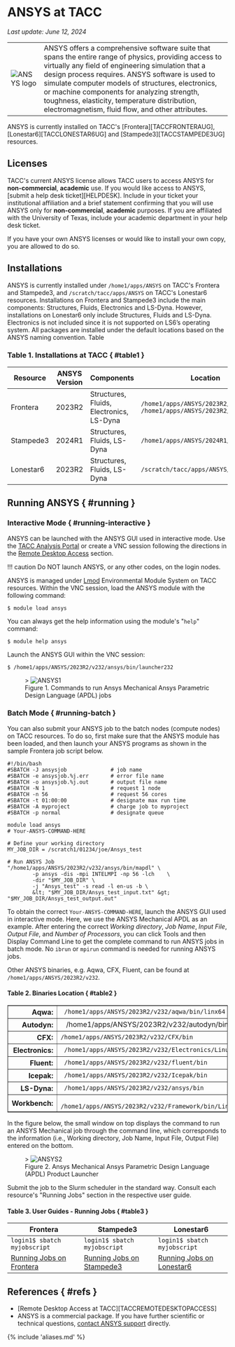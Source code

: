 # ANSYS at TACC
*Last update: June 12, 2024*

<table cellpadding="5" cellspacing="5"><tr>
<td><img alt="ANSYS logo" src="../imgs/ansys-logo.png"> </td>
<td>ANSYS offers a comprehensive software suite that spans the entire range of physics, providing access to virtually any field of engineering simulation that a design process requires. ANSYS software is used to simulate computer models of structures, electronics, or machine components for analyzing strength, toughness, elasticity, temperature distribution, electromagnetism, fluid flow, and other attributes.</td>
</tr></table>

ANSYS is currently installed on TACC's [Frontera][TACCFRONTERAUG], [Lonestar6][TACCLONESTAR6UG] and [Stampede3][TACCSTAMPEDE3UG] resources. 

## Licenses

TACC's current ANSYS license allows TACC users to access ANSYS for **non-commercial**, **academic** use. If you would like access to ANSYS, [submit a help desk ticket][HELPDESK]. Include in your ticket your institutional affiliation and a brief statement confirming that you will use ANSYS only for **non-commercial**, **academic** purposes. If you are affiliated with the University of Texas, include your academic department in your help desk ticket.

If you have your own ANSYS licenses or would like to install your own copy, you are allowed to do so.

## Installations

ANSYS is currently installed under `/home1/apps/ANSYS` on TACC's Frontera and Stampede3, and `/scratch/tacc/apps/ANSYS` on TACC's Lonestar6 resources. Installations on Frontera and Stampede3 include the main components: Structures, Fluids, Electronics and LS-Dyna. However, installations on Lonestar6 only include Structures, Fluids and LS-Dyna. Electronics is not included since it is not supported on LS6’s operating system. All packages are installed under the default locations based on the ANSYS naming convention. Table 


### Table 1. Installations at TACC { #table1 }

Resource | ANSYS Version |Components |Location
--- | --- | --- | ---
Frontera | 2023R2 | Structures, Fluids, Electronics, LS-Dyna | <code>/home1/apps/ANSYS/2023R2/v232</code><br><code>/home1/apps/ANSYS/2023R2/AnsysEM</code>
Stampede3 | 2024R1 | Structures, Fluids, LS-Dyna | <code>/home1/apps/ANSYS/2024R1/v241</code>
Lonestar6 | 2023R2 | Structures, Fluids, LS-Dyna | <code>/scratch/tacc/apps/ANSYS/2023R2/v232</code>




## Running ANSYS { #running }

### Interactive Mode { #running-interactive }

ANSYS can be launched with the ANSYS GUI used in interactive mode. Use the [TACC Analysis Portal](https://tap.tacc.utexas.edu/) or create a VNC session following the directions in the [Remote Desktop Access](../../hpc/stampede3#vis-remote) section.

!!! caution
	Do NOT launch ANSYS, or any other codes, on the login nodes.

ANSYS is managed under [Lmod](https://lmod.readthedocs.io/en/latest/) Environmental Module System on TACC resources. Within the VNC session, load the ANSYS module with the following command:

``` cmd-line
$ module load ansys
```

You can always get the help information using the module's &quot;`help`&quot; command:

``` cmd-line
$ module help ansys
```

Launch the ANSYS GUI within the VNC session:

``` cmd-line
$ /home1/apps/ANSYS/2023R2/v232/ansys/bin/launcher232
```

<figure id="figure1">>
	<img alt="ANSYS1" src="../imgs/ansys-1.png"/>
	<figcaption>Figure 1. Commands to run Ansys Mechanical Ansys Parametric Design Language (APDL) jobs </figcaption></figure>


### Batch Mode { #running-batch }

You can also submit your ANSYS job to the batch nodes (compute nodes) on TACC resources. To do so, first make sure that the ANSYS module has been loaded, and then launch your ANSYS programs as shown in the sample Frontera job script below.

``` job-script
#!/bin/bash
#SBATCH -J ansysjob              # job name
#SBATCH -e ansysjob.%j.err       # error file name 
#SBATCH -o ansysjob.%j.out       # output file name 
#SBATCH -N 1                     # request 1 node
#SBATCH -n 56                    # request 56 cores 
#SBATCH -t 01:00:00              # designate max run time 
#SBATCH -A myproject             # charge job to myproject 
#SBATCH -p normal                # designate queue 

module load ansys
# Your-ANSYS-COMMAND-HERE

# Define your working directory
MY_JOB_DIR = /scratch1/01234/joe/Ansys_test

# Run ANSYS Job
"/home1/apps/ANSYS/2023R2/v232/ansys/bin/mapdl" \
		-p ansys -dis -mpi INTELMPI -np 56 -lch    \
		-dir "$MY_JOB_DIR" \
		-j "Ansys_test" -s read -l en-us -b \
		&lt; "$MY_JOB_DIR/Ansys_test_input.txt" &gt; "$MY_JOB_DIR/Ansys_test_output.out"
```

To obtain the correct `Your-ANSYS-COMMAND-HERE`, launch the ANSYS GUI used in interactive mode. Here, we use the ANSYS Mechanical APDL as an example. After entering the correct *Working directory*, *Job Name*, *Input File*, *Output File*, and *Number of Processors*, you can click Tools and then Display Command Line to get the complete command to run ANSYS jobs in batch mode. No `ibrun` or `mpirun` command is needed for running ANSYS jobs.

Other ANSYS binaries, e.g. Aqwa, CFX, Fluent, can be found at `/home1/apps/ANSYS/2023R2/v232`.
	
#### Table 2. Binaries Location { #table2 }

<table border="1" cellpadding="5" cellspacing="3">
	<tr>
		<th align="right"> Aqwa: 
		<td><code> /home1/apps/ANSYS/2023R2/v232/aqwa/bin/linx64</code>
	<tr>
		<th align="right"> Autodyn: 
		<td><code> </code> /home1/apps/ANSYS/2023R2/v232/autodyn/bin
	<tr>
		<th align="right"> CFX: 
		<td><code>/home1/apps/ANSYS/2023R2/v232/CFX/bin </code>
	<tr>
		<th align="right"> Electronics: 
		<td><code> /home1/apps/ANSYS/2023R2/v232/Electronics/Linux64</code>
	<tr>
		<th align="right"> Fluent: 
		<td><code> /home1/apps/ANSYS/2023R2/v232/fluent/bin</code>
	<tr>
		<th align="right"> Icepak: 
		<td><code> /home1/apps/ANSYS/2023R2/v232/Icepak/bin</code>
	<tr>
		<th align="right"> LS-Dyna: 
		<td><code> /home1/apps/ANSYS/2023R2/v232/ansys/bin</code>
	<tr>
		<th align="right"> Workbench: 
		<td><code> /home1/apps/ANSYS/2023R2/v232/Framework/bin/Linux64</code>
</tr></table>


In the figure below, the small window on top displays the command to run an ANSYS Mechanical job through the command line, which corresponds to the information (i.e., Working directory, Job Name, Input File, Output File) entered on the bottom.

<figure id="figure2">> <img alt="ANSYS2" src="../imgs/ansys-2.png">
	<figcaption> Figure 2. Ansys Mechanical Ansys Parametric Design Language (APDL) Product Launcher </figcaption></figure>
		

Submit the job to the Slurm scheduler in the standard way. Consult each resource's "Running Jobs" section in the respective user guide.

#### Table 3. User Guides - Running Jobs { #table3 }

Frontera | Stampede3 | Lonestar6
--- | --- | ---
<code>login1$ sbatch myjobscript</code> | <code>login1$ sbatch myjobscript<code> | <code>login1$ sbatch myjobscript<code>
<a href="../../hpc/frontera#running/">Running Jobs on Frontera</a> | <a href="../../hpc/stampede3#running">Running Jobs on Stampede3</a> | <a href="../../hpc/lonestar6#running">Running Jobs on Lonestar6</a>

## References { #refs }

* [Remote Desktop Access at TACC][TACCREMOTEDESKTOPACCESS]
* ANSYS is a commercial package. If you have further scientific or technical questions, <a href="https://support.ansys.com/portal/site/AnsysCustomerPortal">contact ANSYS support</a> directly.

{% include 'aliases.md' %}

